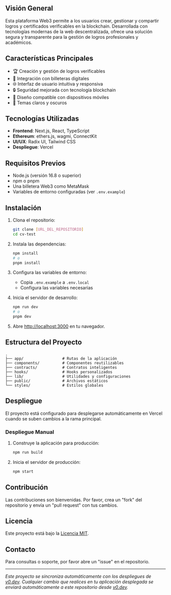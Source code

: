 ## Visión General

Esta plataforma Web3 permite a los usuarios crear, gestionar y compartir logros y certificados verificables en la blockchain. Desarrollada con tecnologías modernas de la web descentralizada, ofrece una solución segura y transparente para la gestión de logros profesionales y académicos.

## Características Principales

- 🏆 Creación y gestión de logros verificables
- 🔗 Integración con billeteras digitales
- 🌐 Interfaz de usuario intuitiva y responsiva
- 🔒 Seguridad mejorada con tecnología blockchain
- 📱 Diseño compatible con dispositivos móviles
- 🎨 Temas claros y oscuros

## Tecnologías Utilizadas

- **Frontend**: Next.js, React, TypeScript
- **Ethereum**: ethers.js, wagmi, ConnectKit
- **UI/UX**: Radix UI, Tailwind CSS
- **Despliegue**: Vercel

## Requisitos Previos

- Node.js (versión 16.8 o superior)
- npm o pnpm
- Una billetera Web3 como MetaMask
- Variables de entorno configuradas (ver `.env.example`)

## Instalación

1. Clona el repositorio:
   ```bash
   git clone [URL_DEL_REPOSITORIO]
   cd cv-test
   ```

2. Instala las dependencias:
   ```bash
   npm install
   # o
   pnpm install
   ```

3. Configura las variables de entorno:
   - Copia `.env.example` a `.env.local`
   - Configura las variables necesarias

4. Inicia el servidor de desarrollo:
   ```bash
   npm run dev
   # o
   pnpm dev
   ```

5. Abre [http://localhost:3000](http://localhost:3000) en tu navegador.

## Estructura del Proyecto

```
.
├── app/                 # Rutas de la aplicación
├── components/          # Componentes reutilizables
├── contracts/           # Contratos inteligentes
├── hooks/               # Hooks personalizados
├── lib/                 # Utilidades y configuraciones
├── public/              # Archivos estáticos
└── styles/              # Estilos globales
```

## Despliegue

El proyecto está configurado para desplegarse automáticamente en Vercel cuando se suben cambios a la rama principal.

### Despliegue Manual

1. Construye la aplicación para producción:
   ```bash
   npm run build
   ```

2. Inicia el servidor de producción:
   ```bash
   npm start
   ```

## Contribución

Las contribuciones son bienvenidas. Por favor, crea un "fork" del repositorio y envía un "pull request" con tus cambios.

## Licencia

Este proyecto está bajo la [Licencia MIT](LICENSE).

## Contacto

Para consultas o soporte, por favor abre un "issue" en el repositorio.

---

*Este proyecto se sincroniza automáticamente con los despliegues de [v0.dev](https://v0.dev). Cualquier cambio que realices en tu aplicación desplegada se enviará automáticamente a este repositorio desde [v0.dev](https://v0.dev).*
